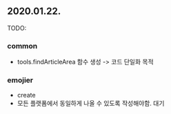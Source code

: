 2020.01.22.
---
TODO:

### common
* tools.findArticleArea 함수 생성 -> 코드 단일화 목적

### emojier
* create
* 모든 플랫폼에서 동일하게 나올 수 있도록 작성해야함. 대기